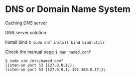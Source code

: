 # DNS or Domain Name System

Caching DNS server

DNS server solution

Install bind
`$ sudo dnf install bind bind-utils`

Check the manual page
`$ man named.conf`

```
$ sudo vim /etc/named.conf
listen-on port 53 {127.0.0.1;};
listen-on port 53 {127.0.0.1; 192.168.0.17;};
```